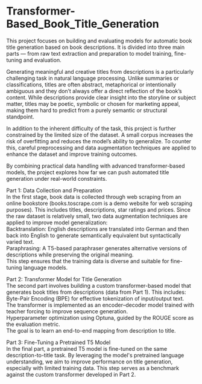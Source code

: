 # Transformer-Based_Book_Title_Generation

This project focuses on building and evaluating models for automatic book title generation based on book descriptions. It is divided into three main parts — from raw text extraction and preparation to model training, fine-tuning and evaluation.

Generating meaningful and creative titles from descriptions is a particularly challenging task in natural language processing. Unlike summaries or classifications, titles are often abstract, metaphorical or intentionally ambiguous and they don’t always offer a direct reflection of the book’s content. While descriptions provide clear insight into the storyline or subject matter, titles may be poetic, symbolic or chosen for marketing appeal, making them hard to predict from a purely semantic or structural standpoint.

In addition to the inherent difficulty of the task, this project is further constrained by the limited size of the dataset. A small corpus increases the risk of overfitting and reduces the model’s ability to generalize. To counter this, careful preprocessing and data augmentation techniques are applied to enhance the dataset and improve training outcomes.

By combining practical data handling with advanced transformer-based models, the project explores how far we can push automated title generation under real-world constraints.

Part 1: Data Collection and Preparation  
In the first stage, book data is collected through web scraping from an online bookstore (books.toscrape.com is a demo website for web scraping purposes). This includes titles, descriptions, star ratings and prices. Since the raw dataset is relatively small, two data augmentation techniques are applied to improve model generalization:  
Backtranslation: English descriptions are translated into German and then back into English to generate semantically equivalent but syntactically varied text.  
Paraphrasing: A T5-based paraphraser generates alternative versions of descriptions while preserving the original meaning.  
This step ensures that the training data is diverse and suitable for fine-tuning language models.  

Part 2: Transformer Model for Title Generation  
The second part involves building a custom transformer-based model that generates book titles from descriptions (data from Part 1). This includes:  
Byte-Pair Encoding (BPE) for effective tokenization of input/output text.  
The transformer is implemented as an encoder–decoder model trained with teacher forcing to improve sequence generation.  
Hyperparameter optimization using Optuna, guided by the ROUGE score as the evaluation metric.  
The goal is to learn an end-to-end mapping from description to title.  

Part 3: Fine-Tuning a Pretrained T5 Model  
In the final part, a pretrained T5 model is fine-tuned on the same description-to-title task. By leveraging the model's pretrained language understanding, we aim to improve performance on title generation, especially with limited training data. This step serves as a benchmark against the custom transformer developed in Part 2.
